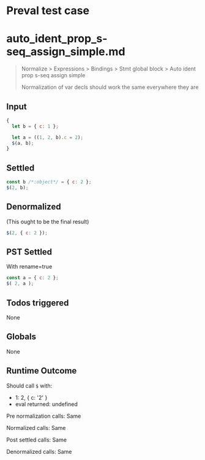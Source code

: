 # Preval test case

# auto_ident_prop_s-seq_assign_simple.md

> Normalize > Expressions > Bindings > Stmt global block > Auto ident prop s-seq assign simple
>
> Normalization of var decls should work the same everywhere they are

## Input

`````js filename=intro
{
  let b = { c: 1 };

  let a = ((1, 2, b).c = 2);
  $(a, b);
}
`````


## Settled


`````js filename=intro
const b /*:object*/ = { c: 2 };
$(2, b);
`````


## Denormalized
(This ought to be the final result)

`````js filename=intro
$(2, { c: 2 });
`````


## PST Settled
With rename=true

`````js filename=intro
const a = { c: 2 };
$( 2, a );
`````


## Todos triggered


None


## Globals


None


## Runtime Outcome


Should call `$` with:
 - 1: 2, { c: '2' }
 - eval returned: undefined

Pre normalization calls: Same

Normalized calls: Same

Post settled calls: Same

Denormalized calls: Same
